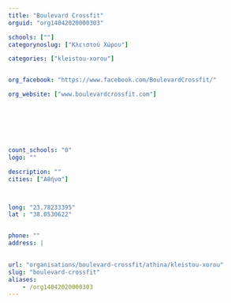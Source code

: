 ```yaml
---
title: "Boulevard Crossfit"
orguid: "org14042020000303"

schools: [""]
categorynoslug: ["Κλειστού Χώρου"]

categories: ["kleistou-xorou"]


org_facebook: "https://www.facebook.com/BoulevardCrossfit/"

org_website: ["www.boulevardcrossfit.com"]







count_schools: "0"
logo: ""

description: ""
cities: ["Αθήνα"]



long: "23.78233395"
lat : "38.0530622"


phone: ""
address: |
    

url: "organisations/boulevard-crossfit/athina/kleistou-xorou"
slug: "boulevard-crossfit"
aliases:
    - /org14042020000303
---
```



